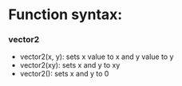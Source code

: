 <h1>Function syntax: </h1>
<h3>vector2</h3>
<ul>
  <li>vector2(x, y): sets x value to x and y value to y</li>
  <li>vector2(xy): sets x and y to xy</li>
  <li>vector2(): sets x and y to 0</li>
</ul>
